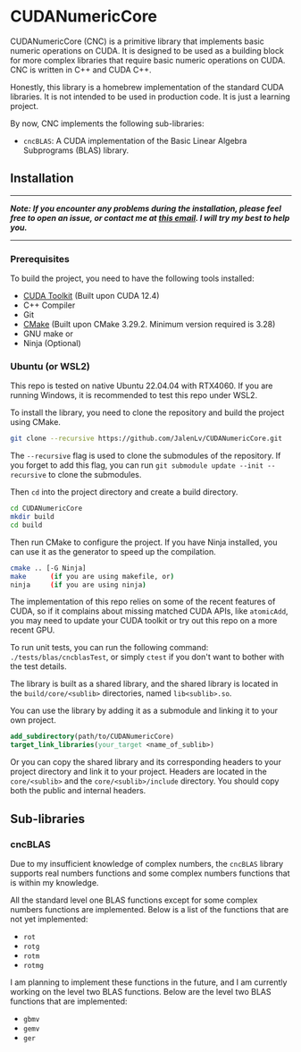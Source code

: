 # CUDANumericCore

CUDANumericCore (CNC) is a primitive library that implements basic numeric operations on CUDA. It is designed to be used
as a building block for more complex libraries that require basic numeric operations on CUDA. CNC is written in C++ and
CUDA C++.

Honestly, this library is a homebrew implementation of the standard CUDA libraries. It is not intended to be used in
production code. It is just a learning project.

By now, CNC implements the following sub-libraries:

- `cncBLAS`: A CUDA implementation of the Basic Linear Algebra Subprograms (BLAS) library.

## Installation

---

___Note: If you encounter any problems during the installation, please feel free to open an issue, or contact me
at [this email](mailto:sejalenlv@mail.scut.edu.cn). I will try my best to help you.___

---

### Prerequisites

To build the project, you need to have the following tools installed:

- [CUDA Toolkit](https://developer.nvidia.com/cuda-downloads) (Built upon CUDA 12.4)
- C++ Compiler
- Git
- [CMake](https://github.com/Kitware/CMake/releases/download/v3.29.3/cmake-3.29.3-linux-x86_64.sh) (Built upon CMake
  3.29.2. Minimum version required is 3.28)
- GNU make or
- Ninja (Optional)

### Ubuntu (or WSL2)

This repo is tested on native Ubuntu 22.04.04 with RTX4060. If you are running Windows, it is recommended to test this
repo under WSL2.

To install the library, you need to clone the repository and build the project using CMake.

```bash
git clone --recursive https://github.com/JalenLv/CUDANumericCore.git
```

The `--recursive` flag is used to clone the submodules of the repository. If you forget to add this flag, you can
run `git submodule update --init --recursive` to clone the submodules.

Then `cd` into the project directory and create a build directory.

```bash
cd CUDANumericCore
mkdir build
cd build
```

Then run CMake to configure the project. If you have Ninja installed, you can use it as the generator to speed up the
compilation.

```bash
cmake .. [-G Ninja]
make      (if you are using makefile, or)
ninja     (if you are using ninja)
```

The implementation of this repo relies on some of the recent features of CUDA, so if it complains about missing matched CUDA APIs, like `atomicAdd`, you may need to update your CUDA toolkit or try out this repo on a more recent GPU.

To run unit tests, you can run the following command: `./tests/blas/cncblasTest`, or simply `ctest` if you don't want to
bother with the test details.

The library is built as a shared library, and the shared library is located in the `build/core/<sublib>` directories,
named `lib<sublib>.so`.

You can use the library by adding it as a submodule and linking it to your own project.

```cmake
add_subdirectory(path/to/CUDANumericCore)
target_link_libraries(your_target <name_of_sublib>)
```

Or you can copy the shared library and its corresponding headers to your project directory and link it to your project.
Headers are located in the `core/<sublib>` and the `core/<sublib>/include` directory. You should copy both the public
and internal headers.

## Sub-libraries

### cncBLAS

Due to my insufficient knowledge of complex numbers, the `cncBLAS` library supports real numbers functions and some
complex numbers functions that is within my knowledge.

All the standard level one BLAS functions except for some complex numbers functions are implemented. Below is a list of
the functions that are not yet implemented:

- `rot`
- `rotg`
- `rotm`
- `rotmg`

I am planning to implement these functions in the future, and I am currently working on the level two BLAS functions.
Below are the level two BLAS functions that are implemented:

- `gbmv`
- `gemv`
- `ger`
